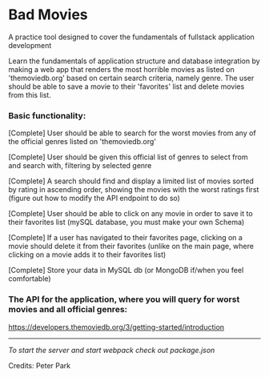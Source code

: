 # Bad Movies

A practice tool designed to cover the fundamentals of fullstack application development

Learn the fundamentals of application structure and database integration by making a web app that renders the most horrible movies as listed on 'themoviedb.org' based on certain search criteria, namely genre. The user should be able to save a movie to their 'favorites' list and delete movies from this list.

### Basic functionality:

[Complete] User should be able to search for the worst movies from any of the official genres listed on 'themoviedb.org'

[Complete] User should be given this official list of genres to select from and search with, filtering by selected genre

[Complete] A search should find and display a limited list of movies sorted by rating in ascending order, showing the movies with the worst ratings first (figure out how to modify the API endpoint to do so)

[Complete] User should be able to click on any movie in order to save it to their favorites list (mySQL database, you must make your own Schema)

[Complete] If a user has navigated to their favorites page, clicking on a movie should delete it from their favorites (unlike on the main page, where clicking on a movie adds it to their favorites list)

[Complete] Store your data in MySQL db (or MongoDB if/when you feel comfortable)

### The API for the application, where you will query for worst movies and all official genres:

https://developers.themoviedb.org/3/getting-started/introduction

--------

*To start the server and start webpack check out package.json*

Credits:
Peter Park
